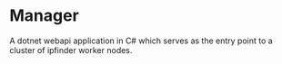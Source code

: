 # Manager

A dotnet webapi application in C# which serves as the entry point to a cluster
of ipfinder worker nodes.